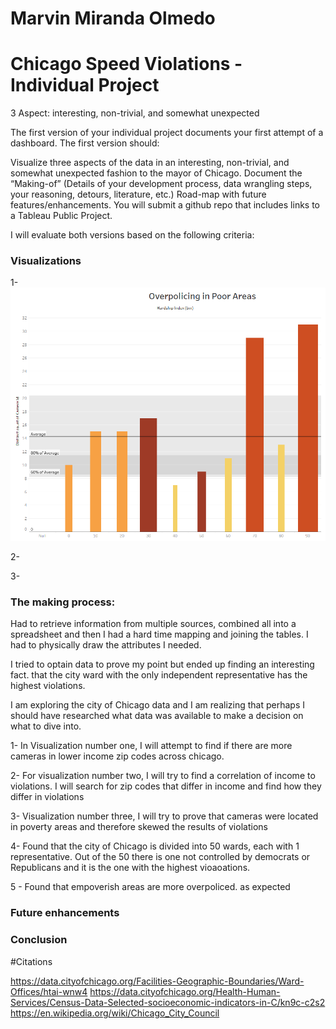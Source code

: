 # Marvin Miranda Olmedo
# Chicago Speed Violations - Individual Project
3 Aspect:  interesting, non-trivial, and somewhat unexpected 

The first version of your individual project documents your first attempt of a dashboard. The first version should:

Visualize three aspects of the data in an interesting, non-trivial, and somewhat unexpected fashion to the mayor of Chicago.
Document the “Making-of” (Details of your development process, data wrangling steps, your reasoning, detours, literature, etc.)
Road-map with future features/enhancements.
You will submit a github repo that includes links to a Tableau Public Project.

I will evaluate both versions based on the following criteria:
### Visualizations

1-
![Viz1](https://github.com/Marvin510/ChicagoSpeedViolations/blob/master/Images/Overpolicing.png)

2-


3-


### The making process:
Had to retrieve information from multiple sources, combined all into a spreadsheet and then I had a hard time mapping and joining the tables. I had to physically draw the attributes I needed.

I tried to optain data to prove my point but ended up finding an interesting fact. that the city ward with the only independent representative has the highest violations.

I am exploring the city of Chicago data and I am realizing that perhaps I should have researched what data was available to make a decision on what to dive into.

1- In Visualization number one, I will attempt to find if there are more cameras in lower income zip codes across chicago.

2- For visualization number two, I will try to find a correlation of income to violations. I will search for zip codes that differ in income and find how they differ in violations

3- Visualization number three, I will try to prove that cameras were located in poverty areas and therefore skewed the results of violations

4- Found that the city of Chicago is divided into 50 wards, each with 1 representative. Out of the 50 there is one not controlled by democrats or Republicans and it is the one with the highest vioaoations.

5 - Found that empoverish areas are more overpoliced. as expected

### Future enhancements


### Conclusion



#Citations

https://data.cityofchicago.org/Facilities-Geographic-Boundaries/Ward-Offices/htai-wnw4
https://data.cityofchicago.org/Health-Human-Services/Census-Data-Selected-socioeconomic-indicators-in-C/kn9c-c2s2
https://en.wikipedia.org/wiki/Chicago_City_Council

